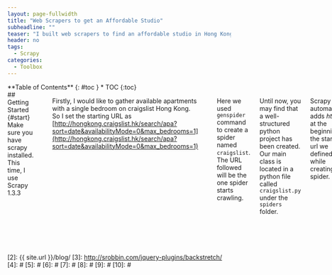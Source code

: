 ```yaml
---
layout: page-fullwidth
title: "Web Scrapers to get an Affordable Studio"
subheadline: ""
teaser: "I built web scrapers to find an affordable studio in Hong Kong"
header: no
tags:
  - Scrapy
categories:
  - Toolbox
---
```

<div class="row">
<div class="medium-4 medium-push-8 columns" markdown="1">
<div class="panel radius" markdown="1">
**Table of Contents**
{: #toc }
*  TOC
{:toc}
</div>
</div><!-- /.medium-4.columns -->

<div class="medium-8 medium-pull-4 columns" markdown="1">
## Getting Started   {#start}
Make sure you have scrapy installed.
This time, I use Scrapy 1.3.3

```shell
scrapy startproject nextstudio

cd nextstudio
```
Firstly, I would like to gather available apartments with a single bedroom on craigslist Hong Kong. So I set the starting URL as [http://hongkong.craigslist.hk/search/apa?sort=date&availabilityMode=0&max_bedrooms=1](http://hongkong.craigslist.hk/search/apa?sort=date&availabilityMode=0&max_bedrooms=1)

```shell
scrapy genspider craigslist "hongkong.craigslist.hk/search/apa?sort=date&availabilityMode=0&max_bedrooms=1"
```

Here we used `genspider` command to create a spider named `craigslist`. The URL followed will be the one spider starts crawling.

Until now, you may find that a well-structured python project has been created. Our main class is located in a python file called `craigslist.py` under the `spiders` folder.

Scrapy automatically adds _http://_ at the beginning of the starting url we defined while creating the spider.

## Extract Data using `xpath`

To locate the specific information, we need its html tag and the class name or id.

For example, after you right-click on any apartment name, and choose "Inspect", you can see the HTML code as following:

```html
<a href="https://hongkong.craigslist.hk/apa/d/2-similar-size-bdr-close-to/6435622235.html" data-id="6435622235" class="result-title hdrlnk">2 similar size bdr close to PP 3</a>
```

Now we know that the apartment name is the text of an `<a>` tag distinguished by its class name _result-title hdrlnk_ .

Under the `parse()` function, let's add the following code:

```python
titles = response.xpath('//a[@class="result-title hdrlnk"]/text()').extract()
```

### The rule of `XPath` are as following:
* `//` tells spider to start from the tag specified rather than <html>
* `/a` refers to <a> tag
* `[@class="result-title hdrlnk"]` tells spider which of the <a> tags we want
* `text()` extract the text in the <a> tag for us

### `extract()` vs. `extract_first()`

`extract()` extracts every instance on the web page that follows the same XPath rule into a list

`extract_first()` only extracts the first item

We've already finished a simplest spider, which should look like this:

```python
# -*- coding: utf-8 -*-
import scrapy

class CraigslistSpider(scrapy.Spider):
    name = "craigslist"
    allowed_domains = ["craigslist.hk"]
    start_urls = ['http://hongkong.craigslist.hk/search/apa?sort=date&availabilityMode=0&max_bedrooms=1']

    def parse(self, response):
    	names = response.xpath('//a[@class="result-title hdrlnk"]/text()').extract()
        print(names)
```

Feel free to move to your terminal and run your spider:

```shell
scrapy crawl craigslist
```

## Export data as CSV

Based on the simplest spider built earlier, we need 2 more steps to output data into a CSV file.

#### Step 1: Loop through output data and `yield` one name each time in the form of dictionary.

```python
for n in names:
	yield {"Name": n}
```

#### Step 2: Add arguments for output in terminal

```shell
scrapy crawl craigslist -o res.csv
```

Similarly, we can also store data as JSON or XML. 

## Scrape the next page, and the next, and the next ...

"Inspect" the _next_ button, we can find the HTML code:

```html
<a href="/search/apa?s=120" class="button next" title="next page">next &gt; </a>
```


## Scrape one more depth


<small markdown="1">[Up to table of contents](#toc)</small>
{: .text-right }
</div><!-- /.medium-8.columns -->
</div><!-- /.row -->

 [1]: http://kramdown.gettalong.org/converter/html.html#toc
 [2]: {{ site.url }}/blog/
 [3]: http://srobbin.com/jquery-plugins/backstretch/
 [4]: #
 [5]: #
 [6]: #
 [7]: #
 [8]: #
 [9]: #
 [10]: #
